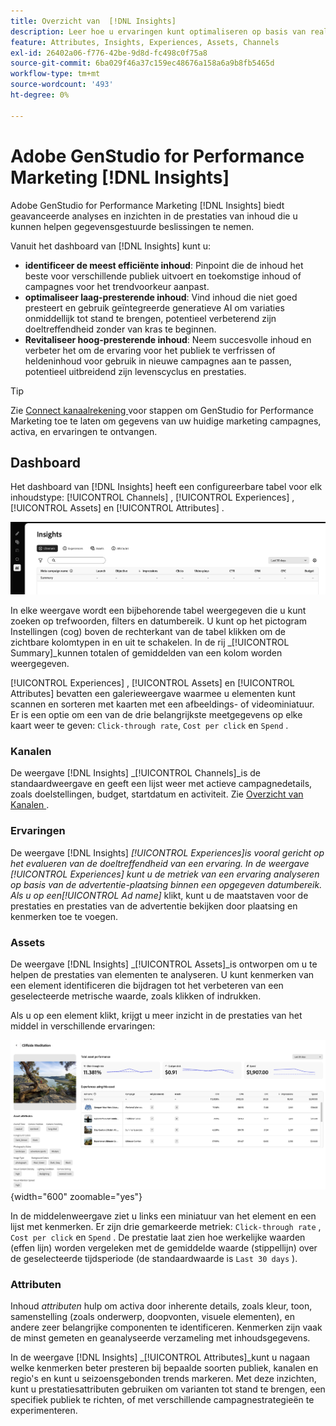 ```yaml
---
title: Overzicht van  [!DNL Insights]
description: Leer hoe u ervaringen kunt optimaliseren op basis van real-time waarden voor inhoudsprestaties.
feature: Attributes, Insights, Experiences, Assets, Channels
exl-id: 26402a06-f776-42be-9d8d-fc498c0f75a8
source-git-commit: 6ba029f46a37c159ec48676a158a6a9b8fb5465d
workflow-type: tm+mt
source-wordcount: '493'
ht-degree: 0%

---
```


# Adobe GenStudio for Performance Marketing [!DNL Insights]

Adobe GenStudio for Performance Marketing [!DNL Insights] biedt geavanceerde analyses en inzichten in de prestaties van inhoud die u kunnen helpen gegevensgestuurde beslissingen te nemen.

Vanuit het dashboard van [!DNL Insights] kunt u:

- **identificeer de meest efficiënte inhoud**: Pinpoint die de inhoud het beste voor verschillende publiek uitvoert en toekomstige inhoud of campagnes voor het trendvoorkeur aanpast.
- **optimaliseer laag-presterende inhoud**: Vind inhoud die niet goed presteert en gebruik geïntegreerde generatieve AI om variaties onmiddellijk tot stand te brengen, potentieel verbeterend zijn doeltreffendheid zonder van kras te beginnen.
- **Revitaliseer hoog-presterende inhoud**: Neem succesvolle inhoud en verbeter het om de ervaring voor het publiek te verfrissen of heldeninhoud voor gebruik in nieuwe campagnes aan te passen, potentieel uitbreidend zijn levenscyclus en prestaties.

>[!TIP]
>
>Zie [ Connect kanaalrekening ](connect-channel.md) voor stappen om GenStudio for Performance Marketing toe te laten om gegevens van uw huidige marketing campagnes, activa, en ervaringen te ontvangen.

## Dashboard

Het dashboard van [!DNL Insights] heeft een configureerbare tabel voor elk inhoudstype: [!UICONTROL Channels] , [!UICONTROL Experiences] , [!UICONTROL Assets] en [!UICONTROL Attributes] .

![[!DNL Insights] dashboard ](/help/assets/insights-dashboard.png)

In elke weergave wordt een bijbehorende tabel weergegeven die u kunt zoeken op trefwoorden, filters en datumbereik. U kunt op het pictogram Instellingen (cog) boven de rechterkant van de tabel klikken om de zichtbare kolomtypen in en uit te schakelen. In de rij _[!UICONTROL Summary]_kunnen totalen of gemiddelden van een kolom worden weergegeven.

[!UICONTROL Experiences] , [!UICONTROL Assets] en [!UICONTROL Attributes] bevatten een galerieweergave waarmee u elementen kunt scannen en sorteren met kaarten met een afbeeldings- of videominiatuur. Er is een optie om een van de drie belangrijkste meetgegevens op elke kaart weer te geven: `Click-through rate`, `Cost per click` en `Spend` .

### Kanalen

De weergave [!DNL Insights] _[!UICONTROL Channels]_is de standaardweergave en geeft een lijst weer met actieve campagnedetails, zoals doelstellingen, budget, startdatum en activiteit. Zie [ Overzicht van Kanalen ](channels.md).

### Ervaringen

De weergave [!DNL Insights] _[!UICONTROL Experiences]_is vooral gericht op het evalueren van de doeltreffendheid van een ervaring. In de weergave [!UICONTROL Experiences] kunt u de metriek van een ervaring analyseren op basis van de advertentie-plaatsing binnen een opgegeven datumbereik. Als u op een_[!UICONTROL Ad name]_ klikt, kunt u de maatstaven voor de prestaties en prestaties van de advertentie bekijken door plaatsing en kenmerken toe te voegen.

### Assets

De weergave [!DNL Insights] _[!UICONTROL Assets]_is ontworpen om u te helpen de prestaties van elementen te analyseren. U kunt kenmerken van een element identificeren die bijdragen tot het verbeteren van een geselecteerde metrische waarde, zoals klikken of indrukken.

Als u op een element klikt, krijgt u meer inzicht in de prestaties van het middel in verschillende ervaringen:

![ de details van Activa ](/help/assets/insights-asset-details.png){width="600" zoomable="yes"}

In de middelenweergave ziet u links een miniatuur van het element en een lijst met kenmerken. Er zijn drie gemarkeerde metriek: `Click-through rate` , `Cost per click` en `Spend` . De prestatie laat zien hoe werkelijke waarden (effen lijn) worden vergeleken met de gemiddelde waarde (stippellijn) over de geselecteerde tijdsperiode (de standaardwaarde is `Last 30 days` ).

### Attributen

Inhoud _attributen_ hulp om activa door inherente details, zoals kleur, toon, samenstelling (zoals onderwerp, doopvonten, visuele elementen), en andere zeer belangrijke componenten te identificeren. Kenmerken zijn vaak de minst gemeten en geanalyseerde verzameling met inhoudsgegevens.

In de weergave [!DNL Insights] _[!UICONTROL Attributes]_kunt u nagaan welke kenmerken beter presteren bij bepaalde soorten publiek, kanalen en regio&#39;s en kunt u seizoensgebonden trends markeren. Met deze inzichten, kunt u prestatiesattributen gebruiken om varianten tot stand te brengen, een specifiek publiek te richten, of met verschillende campagnestrategieën te experimenteren.
